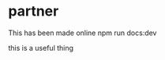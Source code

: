 # partner

This has been made online
npm run docs:dev

<CopyInfoBox></CopyInfoBox>

this is a useful thing